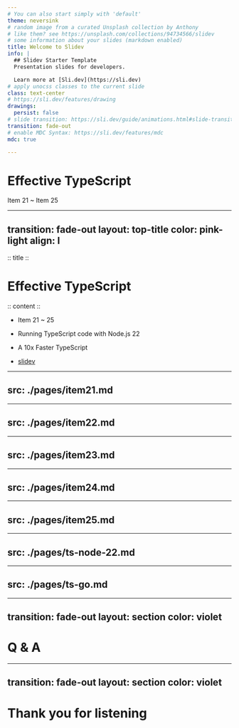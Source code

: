 ```yaml
---
# You can also start simply with 'default'
theme: neversink
# random image from a curated Unsplash collection by Anthony
# like them? see https://unsplash.com/collections/94734566/slidev
# some information about your slides (markdown enabled)
title: Welcome to Slidev
info: |
  ## Slidev Starter Template
  Presentation slides for developers.

  Learn more at [Sli.dev](https://sli.dev)
# apply unocss classes to the current slide
class: text-center
# https://sli.dev/features/drawing
drawings:
  persist: false
# slide transition: https://sli.dev/guide/animations.html#slide-transitions
transition: fade-out
# enable MDC Syntax: https://sli.dev/features/mdc
mdc: true

---
```


# Effective TypeScript

Item 21 ~ Item 25

<ChiikawaX3 />
<style>
.slidev-layout.cover h1, .slidev-layout.cover h2, .slidev-layout.cover h3 {
  border-bottom: 1px solid #ec4899;
}
</style>

---
transition: fade-out
layout: top-title
color: pink-light
align: l
---

:: title ::

# Effective TypeScript

:: content ::

- Item 21 ~ 25

- Running TypeScript code with Node.js 22

- A 10x Faster TypeScript

- <a href="https://sli.dev/" target="_blank">slidev</a>

<Sit />

---
src: ./pages/item21.md
---

---
src: ./pages/item22.md
---

---
src: ./pages/item23.md
---

---
src: ./pages/item24.md
---

---
src: ./pages/item25.md
---

---
src: ./pages/ts-node-22.md
---

---
src: ./pages/ts-go.md
---

---
transition: fade-out
layout: section
color: violet
---

# Q & A

---
transition: fade-out
layout: section
color: violet
---

# Thank you for listening
